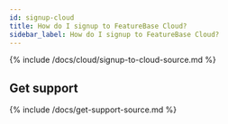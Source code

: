 ```yaml
---
id: signup-cloud
title: How do I signup to FeatureBase Cloud?
sidebar_label: How do I signup to FeatureBase Cloud?
---
```


{% include /docs/cloud/signup-to-cloud-source.md %}

## Get support

{% include /docs/get-support-source.md %}
